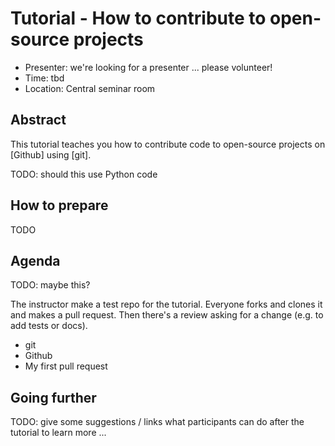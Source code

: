 # Tutorial - How to contribute to open-source projects

* Presenter: we're looking for a presenter ... please volunteer!
* Time: tbd
* Location: Central seminar room

## Abstract

This tutorial teaches you how to contribute code to open-source projects
on [Github] using [git].

TODO: should this use Python code

## How to prepare

TODO

## Agenda

TODO: maybe this?

The instructor make a test repo for the tutorial.
Everyone forks and clones it and makes a pull request.
Then there's a review asking for a change (e.g. to add tests or docs).

- git
- Github
- My first pull request

## Going further

TODO: give some suggestions / links what participants can do
after the tutorial to learn more ...
